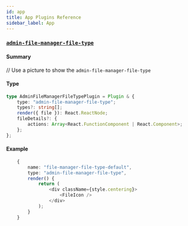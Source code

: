 ```yaml
---
id: app
title: App Plugins Reference
sidebar_label: App
---
```


### [`admin-file-manager-file-type`](/docs/webiny-apps/security/development/plugin-reference/app#admin-file-manager-file-type)

#### Summary

// Use a picture to show the `admin-file-manager-file-type`

#### Type

```ts
type AdminFileManagerFileTypePlugin = Plugin & {
    type: "admin-file-manager-file-type";
    types?: string[];
    render({ file }): React.ReactNode;
    fileDetails?: {
        actions: Array<React.FunctionComponent | React.Component>;
    };
};
```

#### Example

```ts
    {
        name: "file-manager-file-type-default",
        type: "admin-file-manager-file-type",
        render() {
            return (
                <div className={style.centering}>
                    <FileIcon />
                </div>
            );
        }
    }
```

